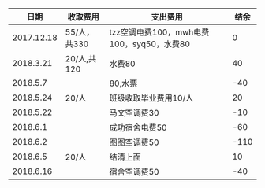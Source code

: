 ﻿|日期|收取费用|支出费用|结余|
|----|-------|-------|----|
|2017.12.18|55/人，共330|tzz空调电费100，mwh电费100，syq50，水费80|0
|2018.3.21|20/人,共120|水费80|40
|2018.5.7||80,水票|-40|
|2018.5.24|20/人|班级收取毕业费用10/人|20|
|2018.5.22||马文空调费30|-10|
|2018.6.1||成功宿舍电费50|-60|
|2018.6.2||图图空调费50|-110|
|2018.6.5|20/人|结清上面|10|
|2018.6.16||宿舍空调费50|-40|